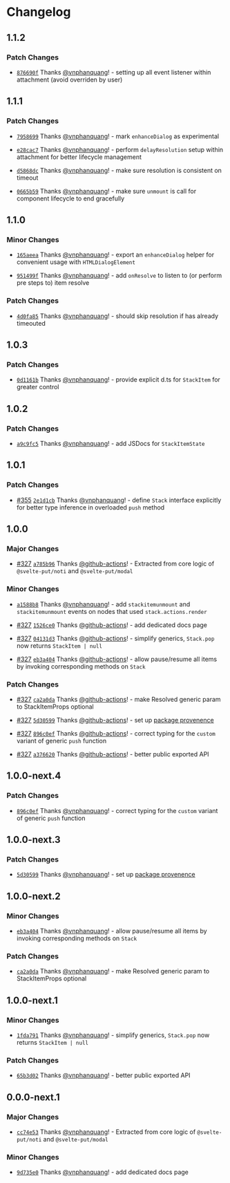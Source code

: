 # Changelog

## 1.1.2

### Patch Changes

- [`876690f`](https://github.com/vnphanquang/svelte-put/commit/876690f061f42bbd841113b1777315c297096160) Thanks [@vnphanquang](https://github.com/vnphanquang)! - setting up all event listener within attachment (avoid overriden by user)

## 1.1.1

### Patch Changes

- [`7958699`](https://github.com/vnphanquang/svelte-put/commit/7958699bc3b95cd7fdc104968cbe563ced49f334) Thanks [@vnphanquang](https://github.com/vnphanquang)! - mark `enhanceDialog` as experimental

- [`e28cac7`](https://github.com/vnphanquang/svelte-put/commit/e28cac7dcfc95c1837673f2ee56dd64ca350115a) Thanks [@vnphanquang](https://github.com/vnphanquang)! - perform `delayResolution` setup within attachment for better lifecycle management

- [`d5868dc`](https://github.com/vnphanquang/svelte-put/commit/d5868dcef5934247e0acf3e14affcbc96506f341) Thanks [@vnphanquang](https://github.com/vnphanquang)! - make sure resolution is consistent on timeout

- [`0665b59`](https://github.com/vnphanquang/svelte-put/commit/0665b59f4d591a293d3036ce551471a4cc3fa472) Thanks [@vnphanquang](https://github.com/vnphanquang)! - make sure `unmount` is call for component lifecycle to end gracefully

## 1.1.0

### Minor Changes

- [`165aeea`](https://github.com/vnphanquang/svelte-put/commit/165aeea7b8e890ac1b8ee638f7f5b53c21fcc1a3) Thanks [@vnphanquang](https://github.com/vnphanquang)! - export an `enhanceDialog` helper for convenient usage with `HTMLDialogElement`

- [`951499f`](https://github.com/vnphanquang/svelte-put/commit/951499f8caf3b8101849459c96ed4186177a13d4) Thanks [@vnphanquang](https://github.com/vnphanquang)! - add `onResolve` to listen to (or perform pre steps to) item resolve

### Patch Changes

- [`4d0fa85`](https://github.com/vnphanquang/svelte-put/commit/4d0fa8592903d0a4648393762cf7dfb20f73cd40) Thanks [@vnphanquang](https://github.com/vnphanquang)! - should skip resolution if has already timeouted

## 1.0.3

### Patch Changes

- [`0d1161b`](https://github.com/vnphanquang/svelte-put/commit/0d1161b83e15171f1c1cdf4dd982aa3bc7be4319) Thanks [@vnphanquang](https://github.com/vnphanquang)! - provide explicit d.ts for `StackItem` for greater control

## 1.0.2

### Patch Changes

- [`a9c9fc5`](https://github.com/vnphanquang/svelte-put/commit/a9c9fc5ec05c644360c5e094f1b4e00f2e1151c8) Thanks [@vnphanquang](https://github.com/vnphanquang)! - add JSDocs for `StackItemState`

## 1.0.1

### Patch Changes

- [#355](https://github.com/vnphanquang/svelte-put/pull/355) [`2e1d1cb`](https://github.com/vnphanquang/svelte-put/commit/2e1d1cb8259b96d96e397e8ec0204c3424ac6aef) Thanks [@vnphanquang](https://github.com/vnphanquang)! - define `Stack` interface explicitly for better type inference in overloaded `push` method

## 1.0.0

### Major Changes

- [#327](https://github.com/vnphanquang/svelte-put/pull/327) [`a785b96`](https://github.com/vnphanquang/svelte-put/commit/a785b964407bf3b778de439c66b121e786bb58d4) Thanks [@github-actions](https://github.com/apps/github-actions)! - Extracted from core logic of `@svelte-put/noti` and `@svelte-put/modal`

### Minor Changes

- [`a1588b8`](https://github.com/vnphanquang/svelte-put/commit/a1588b8cb3a3c7642d336555a82d78b6d815a0f5) Thanks [@vnphanquang](https://github.com/vnphanquang)! - add `stackitemunmount` and `stackitemunmount` events on nodes that used `stack.actions.render`

- [#327](https://github.com/vnphanquang/svelte-put/pull/327) [`1526ce0`](https://github.com/vnphanquang/svelte-put/commit/1526ce0ca77efbc069ad7453e832354fd0e189fb) Thanks [@github-actions](https://github.com/apps/github-actions)! - add dedicated docs page

- [#327](https://github.com/vnphanquang/svelte-put/pull/327) [`04131d3`](https://github.com/vnphanquang/svelte-put/commit/04131d3ced6e1e22e0c2f1855a4cad530da25831) Thanks [@github-actions](https://github.com/apps/github-actions)! - simplify generics, `Stack.pop` now returns `StackItem | null`

- [#327](https://github.com/vnphanquang/svelte-put/pull/327) [`eb3a404`](https://github.com/vnphanquang/svelte-put/commit/eb3a404539b381e17b67b82f09822e655bd7b841) Thanks [@github-actions](https://github.com/apps/github-actions)! - allow pause/resume all items by invoking corresponding methods on `Stack`

### Patch Changes

- [#327](https://github.com/vnphanquang/svelte-put/pull/327) [`ca2a0da`](https://github.com/vnphanquang/svelte-put/commit/ca2a0dad7fcf7edd9342ba40b1a88f6c2ad4be82) Thanks [@github-actions](https://github.com/apps/github-actions)! - make Resolved generic param to StackItemProps optional

- [#327](https://github.com/vnphanquang/svelte-put/pull/327) [`5d30599`](https://github.com/vnphanquang/svelte-put/commit/5d3059929a1846fae63e8e35a1423544321f55cc) Thanks [@github-actions](https://github.com/apps/github-actions)! - set up [package provenence](https://docs.npmjs.com/generating-provenance-statements#publishing-packages-with-provenance-via-github-actions)

- [#327](https://github.com/vnphanquang/svelte-put/pull/327) [`896c0ef`](https://github.com/vnphanquang/svelte-put/commit/896c0efef855fc00e95e94db4d854d03394764c4) Thanks [@github-actions](https://github.com/apps/github-actions)! - correct typing for the `custom` variant of generic `push` function

- [#327](https://github.com/vnphanquang/svelte-put/pull/327) [`a376620`](https://github.com/vnphanquang/svelte-put/commit/a3766200e7a5bfe52d25b0f0e674442ec521631f) Thanks [@github-actions](https://github.com/apps/github-actions)! - better public exported API

## 1.0.0-next.4

### Patch Changes

- [`896c0ef`](https://github.com/vnphanquang/svelte-put/commit/896c0efef855fc00e95e94db4d854d03394764c4) Thanks [@vnphanquang](https://github.com/vnphanquang)! - correct typing for the `custom` variant of generic `push` function

## 1.0.0-next.3

### Patch Changes

- [`5d30599`](https://github.com/vnphanquang/svelte-put/commit/5d3059929a1846fae63e8e35a1423544321f55cc) Thanks [@vnphanquang](https://github.com/vnphanquang)! - set up [package provenence](https://docs.npmjs.com/generating-provenance-statements#publishing-packages-with-provenance-via-github-actions)

## 1.0.0-next.2

### Minor Changes

- [`eb3a404`](https://github.com/vnphanquang/svelte-put/commit/eb3a404539b381e17b67b82f09822e655bd7b841) Thanks [@vnphanquang](https://github.com/vnphanquang)! - allow pause/resume all items by invoking corresponding methods on `Stack`

### Patch Changes

- [`ca2a0da`](https://github.com/vnphanquang/svelte-put/commit/ca2a0dad7fcf7edd9342ba40b1a88f6c2ad4be82) Thanks [@vnphanquang](https://github.com/vnphanquang)! - make Resolved generic param to StackItemProps optional

## 1.0.0-next.1

### Minor Changes

- [`1fda791`](https://github.com/vnphanquang/svelte-put/commit/1fda791cc20791b3b654ba7f88a1f8a2b7f4f7bb) Thanks [@vnphanquang](https://github.com/vnphanquang)! - simplify generics, `Stack.pop` now returns `StackItem | null`

### Patch Changes

- [`65b3d02`](https://github.com/vnphanquang/svelte-put/commit/65b3d026d3b26a2fc44ab6debfa142032b275ac5) Thanks [@vnphanquang](https://github.com/vnphanquang)! - better public exported API

## 0.0.0-next.1

### Major Changes

- [`cc74e53`](https://github.com/vnphanquang/svelte-put/commit/cc74e53631ef1eb9968dbe837879552582b6eb01) Thanks [@vnphanquang](https://github.com/vnphanquang)! - Extracted from core logic of `@svelte-put/noti` and `@svelte-put/modal`

### Minor Changes

- [`9d735e0`](https://github.com/vnphanquang/svelte-put/commit/9d735e011ac2735af913b999a1e1b7620dbae65d) Thanks [@vnphanquang](https://github.com/vnphanquang)! - add dedicated docs page
